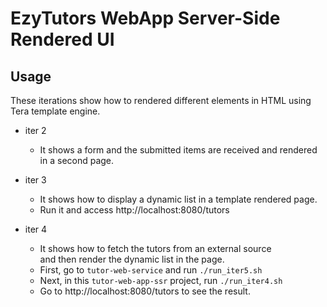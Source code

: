 # EzyTutors WebApp Server-Side Rendered UI

## Usage

These iterations show how to rendered different elements in HTML using Tera template engine.

- iter 2

  - It shows a form and the submitted items are received and rendered in a second page.

- iter 3

  - It shows how to display a dynamic list in a template rendered page.
  - Run it and access http://localhost:8080/tutors

- iter 4
  - It shows how to fetch the tutors from an external source<br>
    and then render the dynamic list in the page.
  - First, go to `tutor-web-service` and run `./run_iter5.sh`
  - Next, in this `tutor-web-app-ssr` project, run `./run_iter4.sh`
  - Go to http://localhost:8080/tutors to see the result.
